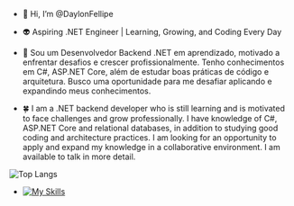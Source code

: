 - 👋 Hi, I’m @DaylonFellipe


- 👽 Aspiring .NET Engineer | Learning, Growing, and Coding Every Day

- 🌱 Sou um Desenvolvedor Backend .NET em aprendizado, motivado a enfrentar desafios e crescer profissionalmente. Tenho conhecimentos em C#, ASP.NET Core, além de estudar boas práticas de código e arquitetura.
Busco uma oportunidade para me desafiar aplicando e expandindo meus conhecimentos.

- 🍀 I am a .NET backend developer who is still learning and is motivated to face challenges and grow professionally. I have knowledge of C#, ASP.NET Core and relational databases, in addition to studying good coding and architecture practices.
I am looking for an opportunity to apply and expand my knowledge in a collaborative environment. I am available to talk in more detail.


![Top Langs](https://github-readme-stats.vercel.app/api/top-langs/?username=daylonfellipe&layout=compact)

- [![My Skills](https://skillicons.dev/icons?i=visualstudio,cs,dotnet)](https://skillicons.dev)
